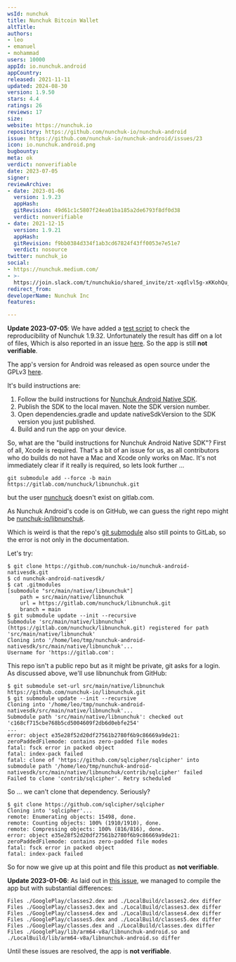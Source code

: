 ```yaml
---
wsId: nunchuk
title: Nunchuk Bitcoin Wallet
altTitle: 
authors:
- leo
- emanuel
- mohammad
users: 10000
appId: io.nunchuk.android
appCountry: 
released: 2021-11-11
updated: 2024-08-30
version: 1.9.50
stars: 4.4
ratings: 26
reviews: 17
size: 
website: https://nunchuk.io
repository: https://github.com/nunchuk-io/nunchuk-android
issue: https://github.com/nunchuk-io/nunchuk-android/issues/23
icon: io.nunchuk.android.png
bugbounty: 
meta: ok
verdict: nonverifiable
date: 2023-07-05
signer: 
reviewArchive:
- date: 2023-01-06
  version: 1.9.23
  appHash: 
  gitRevision: 49d61c1c5807f24ea01ba185a2de6793f8df0d38
  verdict: nonverifiable
- date: 2021-12-15
  version: 1.9.21
  appHash: 
  gitRevision: f9bb0384d334f1ab3cd67824f43ff0053e7e51e7
  verdict: nosource
twitter: nunchuk_io
social:
- https://nunchuk.medium.com/
- >-
  https://join.slack.com/t/nunchukio/shared_invite/zt-xqdlvl5g-xKKohQu_R7IUo7_np8rVaw
redirect_from: 
developerName: Nunchuk Inc
features: 

---
```


**Update 2023-07-05**: We have added a 
[test script](https://gitlab.com/walletscrutiny/walletScrutinyCom/-/blob/master/scripts/test/android/io.nunchuk.android.sh) 
to check the reproducibility of Nunchuk 1.9.32.
Unfortunately the result has diff on a lot of files, Which is also reported in an issue 
[here](https://github.com/nunchuk-io/nunchuk-android/issues/23).
So the app is still **not verifiable**.

The app's version for Android was released as open source under the GPLv3
[here](https://github.com/nunchuk-io/nunchuk-android).

It's build instructions are:

1. Follow the build instructions for [Nunchuk Android Native SDK](https://github.com/nunchuk-io/nunchuk-android-nativesdk).
2. Publish the SDK to the local maven. Note the SDK version number.
3. Open dependencies.gradle and update nativeSdkVersion to the SDK version you just published.
4. Build and run the app on your device.

So, what are the "build instructions for Nunchuk Android Native SDK"?
First of all, Xcode is required. That's a bit of an issue for us, as all
contributors who do builds do not have a Mac and Xcode only works on Mac.
It's not immediately clear if it really is required, so lets look further ...

```
git submodule add --force -b main https://gitlab.com/nunchuck/libnunchuk.git
```

but the user [nunchuck](https://gitlab.com/nunchuck) doesn't exist on
gitlab.com.

As Nunchuk Android's code is on GitHub, we can guess the right repo might be
[nunchuk-io/libnunchuk](https://github.com/nunchuk-io/libnunchuk).

Which is weird is that the repo's
[git submodule](https://github.com/nunchuk-io/nunchuk-android-nativesdk/blob/main/.gitmodules)
also still points to GitLab, so the error is not only in the documentation.

Let's try:

```
$ git clone https://github.com/nunchuk-io/nunchuk-android-nativesdk.git
$ cd nunchuk-android-nativesdk/
$ cat .gitmodules 
[submodule "src/main/native/libnunchuk"]
	path = src/main/native/libnunchuk
	url = https://gitlab.com/nunchuck/libnunchuk.git
	branch = main
$ git submodule update --init --recursive
Submodule 'src/main/native/libnunchuk' (https://gitlab.com/nunchuck/libnunchuk.git) registered for path 'src/main/native/libnunchuk'
Cloning into '/home/leo/tmp/nunchuk-android-nativesdk/src/main/native/libnunchuk'...
Username for 'https://gitlab.com': 
```

This repo isn't a public repo but as it might be private, git asks for a login.
As discussed above, we'll use libnunchuk from GitHub:

```
$ git submodule set-url src/main/native/libnunchuk https://github.com/nunchuk-io/libnunchuk.git
$ git submodule update --init --recursive
Cloning into '/home/leo/tmp/nunchuk-android-nativesdk/src/main/native/libnunchuk'...
Submodule path 'src/main/native/libnunchuk': checked out 'c168cf715cbe768b5cd5004609f2db6d0ebfe254'
...
error: object e35e28f52d20df27561b2780f6b9c86669a9de21: zeroPaddedFilemode: contains zero-padded file modes
fatal: fsck error in packed object
fatal: index-pack failed
fatal: clone of 'https://github.com/sqlcipher/sqlcipher' into submodule path '/home/leo/tmp/nunchuk-android-nativesdk/src/main/native/libnunchuk/contrib/sqlcipher' failed
Failed to clone 'contrib/sqlcipher'. Retry scheduled
```

So ... we can't clone that dependency. Seriously?

```
$ git clone https://github.com/sqlcipher/sqlcipher
Cloning into 'sqlcipher'...
remote: Enumerating objects: 15498, done.
remote: Counting objects: 100% (1910/1910), done.
remote: Compressing objects: 100% (816/816), done.
error: object e35e28f52d20df27561b2780f6b9c86669a9de21: zeroPaddedFilemode: contains zero-padded file modes
fatal: fsck error in packed object
fatal: index-pack failed
```

So for now we give up at this point and file this product as **not verifiable**.

**Update 2023-01-06**: As laid out in
[this issue](https://github.com/nunchuk-io/nunchuk-android/issues/7), we managed
to compile the app but with substantial differences:

```
Files ./GooglePlay/classes2.dex and ./LocalBuild/classes2.dex differ
Files ./GooglePlay/classes3.dex and ./LocalBuild/classes3.dex differ
Files ./GooglePlay/classes4.dex and ./LocalBuild/classes4.dex differ
Files ./GooglePlay/classes5.dex and ./LocalBuild/classes5.dex differ
Files ./GooglePlay/classes.dex and ./LocalBuild/classes.dex differ
Files ./GooglePlay/lib/arm64-v8a/libnunchuk-android.so and ./LocalBuild/lib/arm64-v8a/libnunchuk-android.so differ
```

Until these issues are resolved, the app is **not verifiable**.

